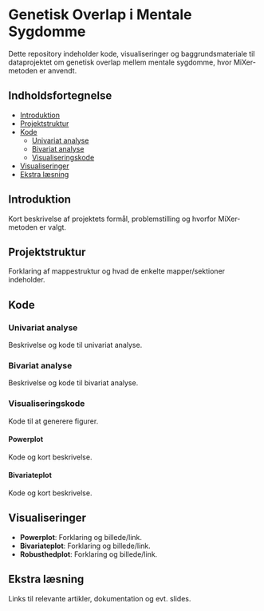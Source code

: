 # Genetisk Overlap i Mentale Sygdomme 

Dette repository indeholder kode, visualiseringer og baggrundsmateriale til dataprojektet om genetisk overlap mellem mentale sygdomme, hvor MiXer-metoden er anvendt.

## Indholdsfortegnelse

- [Introduktion](#introduktion)
- [Projektstruktur](#projektstruktur)
- [Kode](#kode)
  - [Univariat analyse](#univariat-analyse)
  - [Bivariat analyse](#bivariat-analyse)
  - [Visualiseringskode](#visualiseringskode)
- [Visualiseringer](#visualiseringer)
- [Ekstra læsning](#ekstra-læsning)

## Introduktion

Kort beskrivelse af projektets formål, problemstilling og hvorfor MiXer-metoden er valgt.

## Projektstruktur

Forklaring af mappestruktur og hvad de enkelte mapper/sektioner indeholder.

## Kode

### Univariat analyse
Beskrivelse og kode til univariat analyse.

### Bivariat analyse
Beskrivelse og kode til bivariat analyse.

### Visualiseringskode
Kode til at generere figurer.

#### Powerplot
Kode og kort beskrivelse.

#### Bivariateplot
Kode og kort beskrivelse.

## Visualiseringer

- **Powerplot**: Forklaring og billede/link.
- **Bivariateplot**: Forklaring og billede/link.
- **Robusthedplot**: Forklaring og billede/link.

## Ekstra læsning

Links til relevante artikler, dokumentation og evt. slides.

